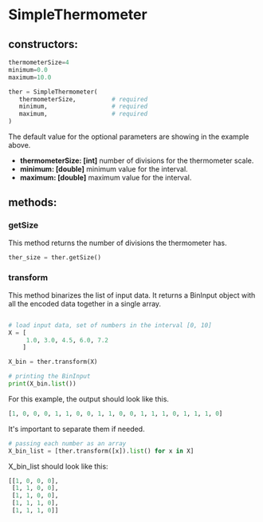 # SimpleThermometer
## constructors:
```python
thermometerSize=4
minimum=0.0
maximum=10.0

ther = SimpleThermometer(
   thermometerSize,          # required
   minimum,                  # required
   maximum,                  # required
)
```
The default value for the optional parameters are showing in the example above.
- **thermometerSize: [int]** number of divisions for the thermometer scale.
- **minimum: [double]** minimum value for the interval.
- **maximum: [double]** maximum value for the interval.

## methods:
### getSize
This method returns the number of divisions the thermometer has.
```python
ther_size = ther.getSize()
```
### transform
This method binarizes the list of input data. It returns a BinInput object with all the encoded data together in a single array. 
```python

# load input data, set of numbers in the interval [0, 10] 
X = [
     1.0, 3.0, 4.5, 6.0, 7.2 
    ]

X_bin = ther.transform(X)

# printing the BinInput
print(X_bin.list())
```
For this example, the output should look like this.
```python
[1, 0, 0, 0, 1, 1, 0, 0, 1, 1, 0, 0, 1, 1, 1, 0, 1, 1, 1, 0]
```
It's important to separate them if needed.
```python
# passing each number as an array
X_bin_list = [ther.transform([x]).list() for x in X]
```
X_bin_list should look like this:
```python
[[1, 0, 0, 0],
 [1, 1, 0, 0],
 [1, 1, 0, 0],
 [1, 1, 1, 0],
 [1, 1, 1, 0]]
```
